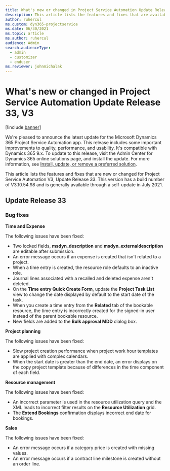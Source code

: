 ```yaml
---
title: What's new or changed in Project Service Automation Update Release 33, V3
description: This article lists the features and fixes that are available in Project Service Automation Update Release 33, V3.
author: ruhercul
ms.custom: dyn365-projectservice
ms.date: 06/30/2021
ms.topic: article
ms.author: ruhercul
audience: Admin
search.audienceType: 
  - admin
  - customizer
  - enduser
ms.reviewer: johnmichalak
---
```



# What's new or changed in Project Service Automation Update Release 33, V3

[!include [banner](../includes/psa-now-project-operations.md)]

We're pleased to announce the latest update for the Microsoft Dynamics 365 Project Service Automation app. This release includes some important improvements to quality, performance, and usability. It's compatible with Dynamics 365 9.x. To update to this release, visit the Admin Center for Dynamics 365 online solutions page, and install the update. For more information, see [Install, update, or remove a preferred solution](/power-platform/admin/install-remove-preferred-solution).

This article lists the features and fixes that are new or changed for Project Service Automation V3, Update Release 33. This version has a build number of V3.10.54.98 and is generally available through a self-update in July 2021.

## Update Release 33

### Bug fixes

**Time and Expense**

The following issues have been fixed:

- Two locked fields, **msdyn_description** and **msdyn_externaldescription** are editable after submission.
- An error message occurs if an expense is created that isn't related to a project.
- When a time entry is created, the resource role defaults to an inactive role.
- Journal lines associated with a recalled and deleted expense aren't deleted.
- On the **Time entry Quick Create Form**, update the **Project Task List** view to change the date displayed by default to the start date of the task.
- When you create a time entry from the **Related** tab of the bookable resource, the time entry is incorrectly created for the signed-in user instead of the parent bookable resource.
- New fields are added to the **Bulk approval MDD** dialog box.

**Project planning**

The following issues have been fixed:
- Slow project creation performance when project work hour templates are applied with complex calendars.
- When the start date is greater than the end date, an error displays on the copy project template because of differences in the time component of each field.

**Resource management**

The following issues have been fixed:
- An incorrect parameter is used in the resource utilization query and the XML leads to incorrect filter results on the **Resource Utilization** grid.
- The **Extend Bookings** confirmation displays incorrect end date for bookings.

**Sales**

The following issues have been fixed:
- An error message occurs if a category price is created with missing values.
- An error message occurs if a contract line milestone is created without an order line.
